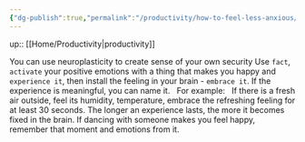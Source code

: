 ```yaml
---
{"dg-publish":true,"permalink":"/productivity/how-to-feel-less-anxious/"}
---
```


up:: [[Home/Productivity\|productivity]]

You can use neuroplasticity to create sense of your own security
Use `fact`, `activate` your positive emotions with a thing that makes you happy and `experience it`, then install the feeling in your brain - `embrace it`. If the experience is meaningful, you can name it.  
For example:  
If there is a fresh air outside, feel its humidity, temperature, embrace the refreshing feeling for at least 30 seconds. The longer an experience lasts, the more it becomes fixed in the brain.
If dancing with someone makes you feel happy, remember that moment and emotions from it.
